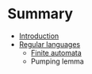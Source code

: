 # Summary

* [Introduction](README.md)
* [Regular languages](chapter1.md)
  * [Finite automata](chapter1/introduction.md)
  * Pumping lemma

